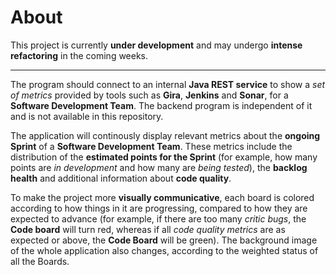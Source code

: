 # About

This project is currently __under development__ and 
may undergo __intense refactoring__ in the coming weeks.

-------------------------------------------------------

The program should connect to an internal
 __Java REST service__ to show a _set of metrics_ 
 provided by tools such as __Gira__, __Jenkins__ and __Sonar__,
 for a __Software Development Team__. The backend program is 
 independent of it and is not available in this repository.

The application will continously display relevant metrics about 
the __ongoing Sprint__ of a __Software Development Team__.
These metrics include the distribution of the __estimated points 
for the Sprint__ (for example, how many points are 
_in development_ and how many are _being tested_), the 
__backlog health__ and additional information about __code quality__.

To make the project more __visually communicative__, 
each board is colored according to how things in it are progressing, 
compared to how they are expected to advance 
(for example, if there are too many _critic bugs_, the __Code board__
will turn red, whereas if all _code quality metrics_ are as expected 
or above, the __Code Board__ will be green). The background image of 
the whole application also changes, 
according to the weighted status of all the Boards.

